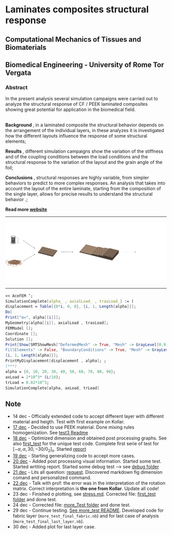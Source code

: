 # Laminates composites structural response

## Computational Mechanics of Tissues and Biomaterials

## Biomedical Engineering - University of Rome Tor Vergata

### Abstract

In the present analysis several simulation campaigns were carried out to analyze the structural response of CF / PEEK laminated composites showing great potential for application in the biomedical field. 

<br> <strong> Background </strong>, in a laminated composite the structural behavior depends on the arrangement of the individual layers, in these analyzes it is investigated how the different layouts influence the response of some structural elements; </p>

<strong> Results </strong>, different simulation campaigns show the variation of the stiffness and of the coupling conditions between the load conditions and the structural response to the variation of the layout and the grain angle of the foil; 

<strong> Conclusions </strong>, structural responses are highly variable, from simpler behaviors to predict to more complex responses. An analysis that takes into account the layout of the entire laminate, starting from the composition of the single layer, allows for precise results to understand the structural behavior .;

**Read more [website](https://alessandromastrofini.it/)**

---

 ![](https://github.com/mastroalex/comp-lam/blob/main/report/figures/laminate_figures.svg)
 
 ---
 
 ```mathematica
 << AceFEM ‘;
SimulationComplete[alpha_ , axialLoad_ , trasLoad_] := (
displacement = Table[{0*i, 0, 0}, {i, 1, Length[alpha]}];
Do[
Print["α=", alpha[[i]]];
MyGeometry[alpha[[i]], axialLoad , trasLoad];
FEMModel [];
Coordinate [];
Solution [];
Print[Show[SMTShowMesh["DeformedMesh" -> True, "Mesh" -> GrayLevel[0.9]], SMTShowMesh["
FillElements" -> False, "BoundaryConditions" -> True, "Mesh" -> GrayLevel[0]]]]; displacement[[i]] = PostProcessMyDisplacement[alpha[[i]]];,
{i, 1, Length[alpha]}];
PrintMyDisplacement[displacement , alpha]; ;
(***)
alpha = {0, 10, 20, 30, 40, 50, 60, 70, 80, 90};
axLoad = 2*10^3* (L/10);
trLoad = 0.02*10^3;
SimulationComplete[alpha, axLoad, trLoad]
```

 
## Note

- 14 dec - Officially extended code to accept different layer with different material and heigth. Test with first example on Kollar.
- [17 dec](test3/README.md) - Decided to use PEEK material. Done mixing rules homogenization. See [test3 Readme](test3/README.md)
- [18 dec](test4/README.md) - Optimized dimension and obtained post processing graphs. See also [first_test](first_test/README.md) for the unique test code. Complete first serie of test for $[-\alpha,\alpha,30,-30/0_2]_s$. Started [report](report/README.md)
- [19 dec](more_test/README.md) - Starting generalizing code to accept more cases. 
- [20 dec](more_test/README.md) - Added post processing visual information. Started some test. Started wrtiting report. Started some debug test --> see [debug folder](debug/README.md)
- [21 dec](debug/README.md) - Lits all question: [request](debug/request.md). Discovered markdown fig dimension comand and personalized command. 
- [22 dec](/debug/stress.md) - Talk with prof: the error was in the interpretation of the rotation matrix. Correct interpretation is **the one from Kollar**. Update all code! 
- 23 dec - Finished σ plotting, see [stress.md](debug/stress.md). Corrected file: [first_test folder](first_test/README.md) and done test.
- 24 dec - Corrected file: [more_Test folder](first_test/README.md) and done test.
- 29 dec - Continue testing. [See more_test README](more_test/FABRIC/README.md). Developed code for fabric layer (`more_test_final_fabric.nb`) and for last case of analysis (`more_test_final_last_layer.nb`).
- 30 dec - Added plot for last layer case.


